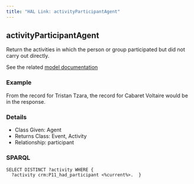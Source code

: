 ```yaml
---
title: "HAL Link: activityParticipantAgent"
---
```


## activityParticipantAgent

Return the activities in which the person or group participated but did not carry out directly.

See the related [model documentation]()

### Example

From the record for Tristan Tzara, the record for Cabaret Voltaire would be in the response. 


### Details

* Class Given: Agent
* Returns Class: Event, Activity
* Relationship: participant


### SPARQL
```
SELECT DISTINCT ?activity WHERE {
  ?activity crm:P11_had_participant <%current%>.  }
```

